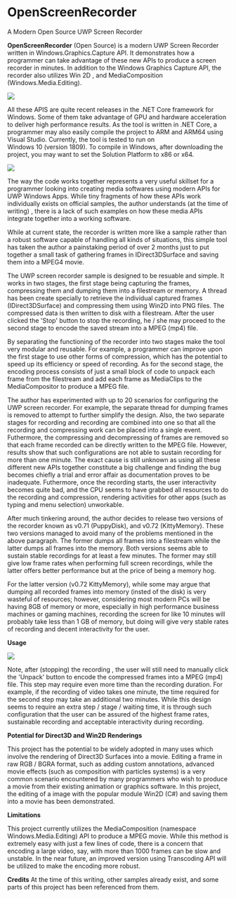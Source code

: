 # OpenScreenRecorder
A Modern Open Source UWP Screen Recorder

**OpenScreenRecorder** (Open Source) is a modern UWP Screen Recorder written in
Windows.Graphics.Capture API. It demonstrates how a programmer can take 
advantage of these new APIs to produce a screen recorder in minutes. 
In addition to the Windows Graphics Capture API, the recorder also utilizes
 Win 2D , and MediaComposition (Windows.Media.Editing). 
 
 <kbd><img src="https://github.com/TechnoRiver/OpenScreenRecorder/blob/master/images/OpenScreenRecorder.png"></kbd>

All these APIS are quite recent releases in the .NET Core framework for Windows.
Some of them take advantage of GPU and hardware acceleration to deliver 
high performance results. As the tool is written in .NET Core, 
a programmer may also easily compile the project to ARM and ARM64 using Visual Studio. 
Currently, the tool is tested to run on  
Windows 10 (version 1809). To compile in Windows, 
after downloading the project, you may want to set the Solution Platform to x86 or x64.

<kbd><img src="https://github.com/TechnoRiver/OpenScreenRecorder/blob/master/images/SolutionPlatform.png"></kbd>

The way the code works together represents a very useful skillset for a programmer 
looking into creating media softwares using modern APIs for UWP Windows Apps.
While tiny fragments of how these APIs work individually exists on official samples,
the author understands (at the time of writing) , there is a lack of such examples 
on how these media APIs integrate together into a working software.

While at current state, the recorder is written more like a 
sample rather than a robust software capable of handling all kinds of situations, 
this simple tool has taken the author a painstaking period of over 2 months just to put together
a small task of gathering frames in IDirect3DSurface and saving them into 
a MPEG4 movie.

The UWP screen recorder sample is designed to be resuable and simple. It works in two stages,
the first stage being capturing the frames, compressing them and dumping them into a filestream or memory.
A thread has been create specially to retrieve the individual captured frames (IDirect3DSurface) and compressing
them using Win2D into PNG files. The compressed data is then written to disk with a filestream.
After the user clicked the 'Stop' button to stop the recording, he / she may proceed to the
second stage to encode the saved stream into a MPEG (mp4) file.

By separating the functioning of the recorder into two stages make the tool very modular 
and reusable. For example, a programmer can improve upon the first stage to use other forms of compression, which has the potential 
to speed up its efficiency or speed of recording. As for the second stage, the encoding process consists of just a 
small block of code to unpack each frame from the filestream and add each frame as MediaClips to the
MediaCompositor to produce a MPEG file.

The author has experimented with up to 20 scenarios for configuring the UWP screen recorder.
For example, the separate thread for dumping frames is removed to attempt to further simplify the design.
Also, the two separate stages for recording and recording are combined into one so that all
the recording and compressing work can be placed into a single event. Futhermore, the compressing
and decompressing of frames are removed so that each frame recorded can be directly written to the
MPEG file. However, results show that such configurations are not able to sustain recording 
for more than one minute. The exact cause is still unknown as using all these different new APIs
together constitute a big challenge and finding the bug becomes chiefly a trial and error affair
as documentation proves to be inadequate. Futhermore, once the recording starts,
 the user interactivity becomes quite bad, and the CPU seems to have grabbed all resources
to do the recording and compression, rendering activities for other apps 
(such as typing and menu selection) unworkable.

After much tinkering around, the author decides to release two versions of the recorder 
known as v0.71 (PuppyDisk), and v0.72 (KittyMemory). These two versions managed to avoid many of the problems
mentioned in the above paragraph. The former dumps all frames into a filestream 
while the latter dumps all frames into the memory. Both versions seems able to sustain stable recordings for at least a few minutes.
The former may still give low frame rates when performing full screen recordings, 
while the latter offers better performance but at the price of being a memory hog.
 
For the latter version (v0.72 KittyMemory), while some may argue that dumping all recorded frames 
into memory (insted of the disk) is very wasteful of resources; however, considering most modern PCs 
will be having 8GB of memory or more,  especially in high performance business machines or gaming machines, 
recording the screen for like 10 minutes will probably take less than 1 GB of memory,
but doing will give very stable rates of recording and decent interactivity for the user.


**Usage**

<kbd><img src="https://github.com/TechnoRiver/OpenScreenRecorder/blob/master/images/Usage.png"></kbd>

Note, after (stopping) the recording , the user will still need to manually click the 
'Unpack' button to encode the compressed frames into a MPEG (mp4) file. This step may require 
even more time than the recording duration. For example, if the recording of video takes 
one minute, the time required for the second step may take an additional two minutes.
While this design seems to require an extra step / stage / waiting time, it is through
 such configuration that the user can be assured of the highest frame rates, 
sustainable recording and acceptable interactivity during recording.

**Potential for Direct3D and Win2D Renderings**

This project has the potential to be widely adopted in many uses which involve 
the rendering of Direct3D Surfaces into a movie. Editing a frame in raw RGB / BGRA format, 
such as adding custom annotations, advanced movie effects (such as composition with particles systems)
is a very common scenario encountered by many programmers who wish to produce a movie 
from their existing animation or graphics software. In this project, the editing of a image 
with the popular module Win2D (C#) and saving them into a movie has been demonstrated.

**Limitations**

This project currently utilizes the MediaComposition (namespace Windows.Media.Editing) API
to produce a MPEG movie. While this method is extremely easy with just a few lines of code,
there is a concern that encoding a large video, say, with more than 1000 frames 
can be slow and unstable. In the near future, an improved version using Transcoding API 
will be utilized to make the encoding more robust.


**Credits**
At the time of this writing, other samples already exist, and some parts of this project
 has been referenced from them.

